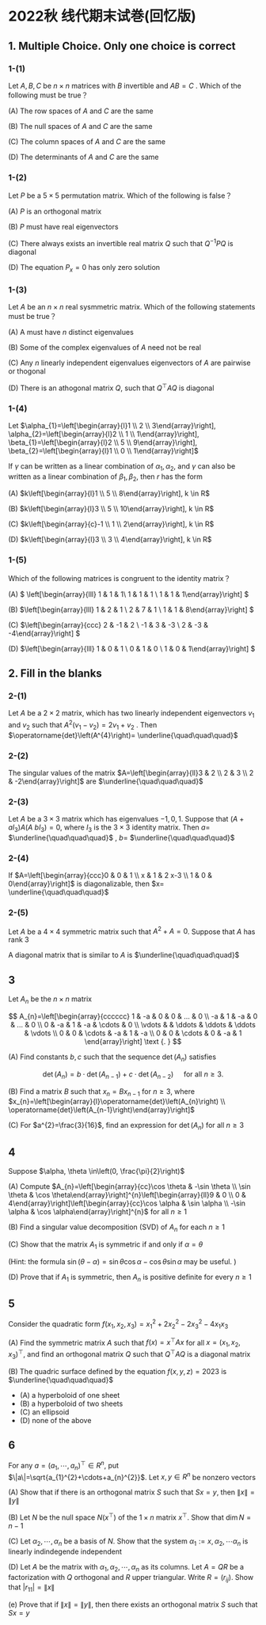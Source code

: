 # 2022秋 线代期末试巻(回忆版)

## 1. Multiple Choice. Only one choice is correct

### 1-(1)

Let $A, B, C$ be $n \times n$ matrices with $B$ invertible and $A B=C$ . Which of the following must be true？

(A) The row spaces of $A$ and $C$ are the same

(B) The null spaces of $A$ and $C$ are the same

(C) The column spaces of $A$ and $C$ are the same

(D) The determinants of $A$ and $C$ are the same

### 1-(2)

Let $P$ be a $5 \times 5$ permutation matrix. Which of the following is false？

(A) $P$ is an orthogonal matrix

(B) $P$ must have real eigenvectors

(C) There always exists an invertible real matrix $Q$ such that $Q^{-1} P Q$ is diagonal

(D) The equation $P_{x}=0$ has only zero solution

### 1-(3)

Let $A$ be an $n \times n$ real sysmmetric matrix. Which of the following statements must be true？

(A) A must have $n$ distinct eigenvalues

(B) Some of the complex eigenvalues of $A$ need not be real

(C) Any $n$ linearly independent eigenvalues eigenvectors of $A$ are pairwise or thogonal

(D) There is an athogonal matrix $Q$, such that $Q^{\top} A Q$ is diagonal

### 1-(4)

Let $\alpha_{1}=\left[\begin{array}{l}1 \\ 2 \\ 3\end{array}\right], \alpha_{2}=\left[\begin{array}{l}2 \\ 1 \\ 1\end{array}\right], \beta_{1}=\left[\begin{array}{l}2 \\ 5 \\ 9\end{array}\right], \beta_{2}=\left[\begin{array}{l}1 \\ 0 \\ 1\end{array}\right]$

If $\gamma$ can be written as a linear combination of $\alpha_{1}, \alpha_{2}$, and $\gamma$ can also be written as a linear combination of $\beta_{1}, \beta_{2}$, then $r$ has the form

(A) $k\left[\begin{array}{l}1 \\ 5 \\ 8\end{array}\right], k \in R$

(B) $k\left[\begin{array}{l}3 \\ 5 \\ 10\end{array}\right], k \in R$

(C) $k\left[\begin{array}{c}-1 \\ 1 \\ 2\end{array}\right], k \in R$

(D) $k\left[\begin{array}{l}3 \\ 3 \\ 4\end{array}\right], k \in R$

### 1-(5)

Which of the following matrices is congruent to the identity matrix？

(A) $
\left[\begin{array}{lll}
1 & 1 & 1\\
1 & 1 & 1 \\
1 & 1 & 1\end{array}\right]
$

(B) $\left[\begin{array}{lll}
1 & 2 & 1 \\
2 & 7 & 1 \\
1 & 1 & 8\end{array}\right]
$

(C) $\left[\begin{array}{ccc}
2 & -1 & 2 \\
-1 & 3 & -3 \\
2 & -3 & -4\end{array}\right]
$

(D) $\left[\begin{array}{lll}
1 & 0 & 1 \\
0 & 1 & 0 \\
1 & 0 & 1\end{array}\right]
$

## 2. Fill in the blanks

### 2-(1)

Let $A$ be a $2 \times 2$ matrix, which has two linearly independent eigenvectors $v_{1}$ and $v_{2}$ such that $A^{2}\left(v_{1}-v_{2}\right)=2 v_{1}+v_{2}$ . Then $\operatorname{det}\left(A^{4}\right)= \underline{\quad\quad\quad}$

### 2-(2)

The singular values of the matrix $A=\left[\begin{array}{ll}3 & 2 \\ 2 & 3 \\ 2 & -2\end{array}\right]$ are $\underline{\quad\quad\quad}$

### 2-(3)

Let $A$ be a $3 \times 3$ matrix which has eigenvalues $-1,0,1$. Suppose that $\left(A+a I_{3}\right) A(A$ $\left. b I_{3}\right)=0$, where $I_{3}$ is the $3 \times 3$ identity matrix. Then $a=$ $\underline{\quad\quad\quad}$ , $b=$ $\underline{\quad\quad\quad}$

### 2-(4)

If $A=\left[\begin{array}{ccc}0 & 0 & 1 \\ x & 1 & 2 x-3 \\ 1 & 0 & 0\end{array}\right]$ is diagonalizable, then $x= \underline{\quad\quad\quad}$

### 2-(5)

Let $A$ be a $4 \times 4$ symmetric matrix such that $A^{2}+A=0$. Suppose that $A$ has rank $3$

A diagonal matrix that is similar to $A$ is $\underline{\quad\quad\quad}$

## 3

Let $A_{n}$ be the $n \times n$ matrix

$$
A_{n}=\left[\begin{array}{cccccc}
1 & -a & 0 & 0 & ... & 0 \\
-a & 1 & -a & 0 & ... & 0 \\
0 & -a & 1 & -a & \cdots & 0 \\
\vdots & & \ddots & \ddots & \ddots & \vdots \\
0 & 0 & \cdots & -a & 1 & -a \\
0 & 0 & \cdots & 0 & -a & 1
\end{array}\right] \text {. }
$$

(A) Find constants $b, c$ such that the sequence $\operatorname{det}\left(A_{n}\right)$ satisfies

$$
\operatorname{det}\left(A_{n}\right)=b \cdot \operatorname{det}\left(A_{n-1}\right)+c \cdot \operatorname{det}\left(A_{n-2}\right) \quad \text { for all } n \geqslant 3 \text {. }
$$

(B) Find a matrix $B$ such that $x_{n}=B x_{n-1}$ for $n \geqslant 3$, where $x_{n}=\left[\begin{array}{l}\operatorname{det}\left(A_{n}\right) \\ \operatorname{det}\left(A_{n-1}\right)\end{array}\right]$

(C) For $a^{2}=\frac{3}{16}$, find an expression for $\operatorname{det}\left(A_{n}\right)$ for all $n \geqslant 3$

## 4

Suppose $\alpha, \theta \in\left(0, \frac{\pi}{2}\right)$

(A) Compute $A_{n}=\left[\begin{array}{cc}\cos \theta & -\sin \theta \\ \sin \theta & \cos \theta\end{array}\right]^{n}\left[\begin{array}{ll}9 & 0 \\ 0 & 4\end{array}\right]\left[\begin{array}{cc}\cos \alpha & \sin \alpha \\ -\sin \alpha & \cos \alpha\end{array}\right]^{n}$ for all $n \geqslant 1$

(B) Find a singular value decomposition (SVD) of $A_{n}$ for each $n \geqslant 1$

(C) Show that the matrix $A_{1}$ is symmetric if and only if $\alpha=\theta$

(Hint: the formula $\sin (\theta-\alpha)=\sin \theta \cos \alpha-\cos \theta \sin \alpha$ may be useful. )

(D) Prove that if $A_{1}$ is symmetric, then $A_{n}$ is positive definite for every $n \geqslant 1$

## 5

Consider the quadratic form $f\left(x_{1}, x_{2}, x_{3}\right)=x_{1}^{2}+2 x_{2}^{2}-2 x_{3}^{2}-4 x_{1}x_{3}$

(A) Find the symmetric matrix $A$ such that $f(x)=x^{\top} A x$ for all $x=\left(x_{1}, x_{2}, x_{3}\right)^{\top}$, and find an orthogonal matrix $Q$ such that $Q^{\top} A Q$ is a diagonal matrix

(B) The quadric surface defined by the equation $f(x, y, z)=2023$ is $\underline{\quad\quad\quad}$

+ (A) a hyperboloid of one sheet
+ (B) a hyperboloid of two sheets
+ (C) an ellipsoid
+ (D) none of the above

## 6

For any $a=\left(a_{1}, \cdots, a_{n}\right)^{\top} \in R^{n}$, put $\|a\|=\sqrt{a_{1}^{2}+\cdots+a_{n}^{2}}$. Let $x, y \in R^{n}$ be nonzero vectors

(A) Show that if there is an orthogonal matrix $S$ such that $S x=y$, then $\|x\|=\|y\|$

(B) Let $N$ be the null space $N\left(x^{\top}\right)$ of the $1 \times n$ matrix $x^{\top}$. Show that $\operatorname{dim} N=n-1$

(C) Let $\alpha_{2}, \cdots, \alpha_{n}$ be a basis of $N$. Show that the system $\alpha_{1}:=x, \alpha_{2}, \cdots \alpha_{n}$ is linearly indindegende independent

(D) Let $A$ be the matrix with $\alpha_{1}, \alpha_{2}, \cdots, \alpha_{n}$ as its columns. Let $A=Q R$ be a factorization with $Q$ orthogonal and $R$ upper triangular. Write $R=\left(r_{i j}\right)$. Show that $\left|r_{11}\right|=\|x\|$

(e) Prove that if $\|x\|=\|y\|$, then there exists an orthogonal matrix $S$ such that $S x=y$
